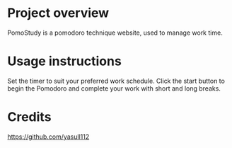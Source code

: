 # Project overview

PomoStudy is a pomodoro technique website, used to manage work time.


# Usage instructions

Set the timer to suit your preferred work schedule. Click the start button to begin the Pomodoro and complete your work with short and long breaks.

# Credits

https://github.com/yasull112
